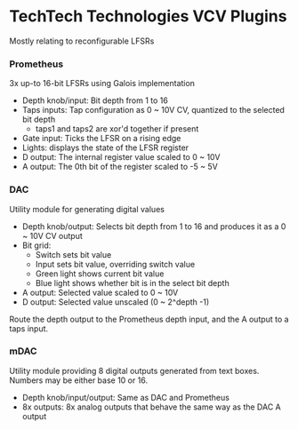 
# TechTech Technologies VCV Plugins

Mostly relating to reconfigurable LFSRs

### Prometheus

3x up-to 16-bit LFSRs using Galois implementation

* Depth knob/input: Bit depth from 1 to 16
* Taps inputs: Tap configuration as 0 ~ 10V CV, quantized to the selected bit depth
  * taps1 and taps2 are xor'd together if present
* Gate input: Ticks the LFSR on a rising edge
* Lights: displays the state of the LFSR register
* D output: The internal register value scaled to 0 ~ 10V
* A output: The 0th bit of the register scaled to -5 ~ 5V

### DAC

Utility module for generating digital values

* Depth knob/output: Selects bit depth from 1 to 16 and produces it as a 0 ~ 10V CV output
* Bit grid:
  * Switch sets bit value
  * Input sets bit value, overriding switch value
  * Green light shows current bit value
  * Blue light shows whether bit is in the select bit depth
* A output: Selected value scaled to 0 ~ 10V
* D output: Selected value unscaled (0 ~ 2^depth -1)

Route the depth output to the Prometheus depth input, and the A output to a taps input.

### mDAC

Utility module providing 8 digital outputs generated from text boxes. Numbers may be either base 10 or 16.

* Depth knob/input/output: Same as DAC and Prometheus
* 8x outputs: 8x analog outputs that behave the same way as the DAC A output

